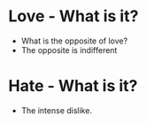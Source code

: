 # Love - What is it?
* What is the opposite of love?
* The opposite is indifferent

# Hate - What is it?
* The intense dislike.
